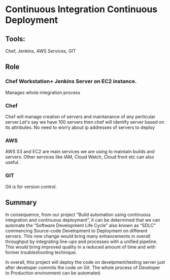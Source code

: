 # Continuous Integration Continuous Deployment

## Tools: 
Chef, Jenkins, AWS Services, GIT

## Role 
### Chef Workstation+ Jenkins Server on EC2 instance. 
Manages whole integration process
        
### Chef
Chef will manage creation of servers and maintanance of any perticular server.Let's say we have 100 servers then chef will identify server based on its attributes. No need to worry about ip addresses of servers to deploy
### AWS        
AWS S3 and EC2 are main services we are using to maintain builds and servers. Other services like IAM, Cloud Watch, Cloud front etc can also useful.
### GIT
Git is for version control.

## Summary
In consequence, from our project “Build automation using continuous integration and continuous deployment”, it can be determined that we can automate the “Software Development Life Cycle” also known as “SDLC” commencing Source-code Development to
Deployment on different servers. This new change would bring many enhancements in overall throughput by integrating line-ups and processes with a unified pipeline. This would bring improved quality in a reduced amount of time and with former troubleshooting technique.

In overall, this project will deploy the code on develpment/testing server just after developer commits the code on Git. The whole process of Developer to Production environment can be automated.
